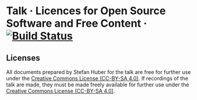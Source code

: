 # Talk · Licences for Open Source Software and Free Content · [![Build Status](https://travis-ci.org/signalwerk/talk.open-licenses.svg?branch=master)](https://travis-ci.org/signalwerk/talk.open-licenses)



## Licenses
All documents prepared by Stefan Huber for the talk are free for further use under the [Creative Commons License (CC-BY-SA 4.0)](https://creativecommons.org/licenses/by-sa/4.0/).
If recordings of the talk are made, they must be made freely available for further use under the [Creative Commons License (CC-BY-SA 4.0)](https://creativecommons.org/licenses/by-sa/4.0/).
